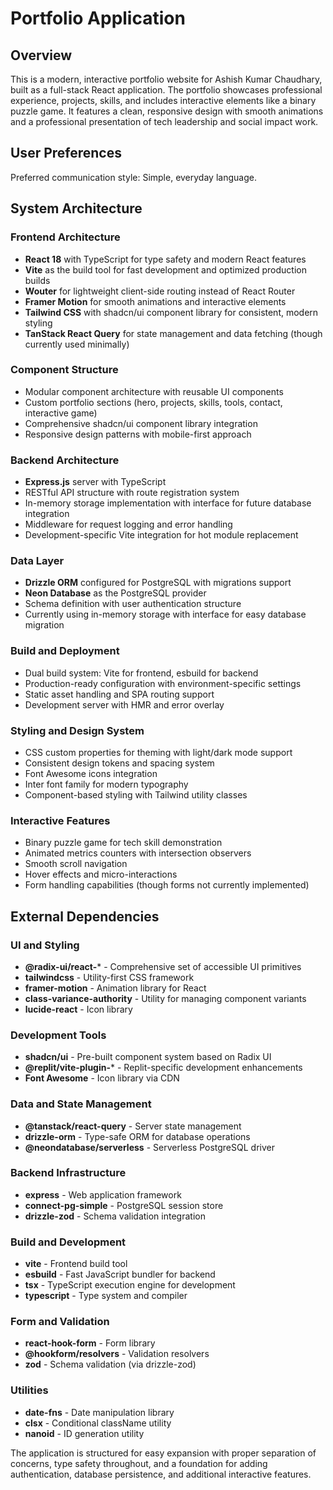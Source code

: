 # Portfolio Application

## Overview

This is a modern, interactive portfolio website for Ashish Kumar Chaudhary, built as a full-stack React application. The portfolio showcases professional experience, projects, skills, and includes interactive elements like a binary puzzle game. It features a clean, responsive design with smooth animations and a professional presentation of tech leadership and social impact work.

## User Preferences

Preferred communication style: Simple, everyday language.

## System Architecture

### Frontend Architecture
- **React 18** with TypeScript for type safety and modern React features
- **Vite** as the build tool for fast development and optimized production builds
- **Wouter** for lightweight client-side routing instead of React Router
- **Framer Motion** for smooth animations and interactive elements
- **Tailwind CSS** with shadcn/ui component library for consistent, modern styling
- **TanStack React Query** for state management and data fetching (though currently used minimally)

### Component Structure
- Modular component architecture with reusable UI components
- Custom portfolio sections (hero, projects, skills, tools, contact, interactive game)
- Comprehensive shadcn/ui component library integration
- Responsive design patterns with mobile-first approach

### Backend Architecture
- **Express.js** server with TypeScript
- RESTful API structure with route registration system
- In-memory storage implementation with interface for future database integration
- Middleware for request logging and error handling
- Development-specific Vite integration for hot module replacement

### Data Layer
- **Drizzle ORM** configured for PostgreSQL with migrations support
- **Neon Database** as the PostgreSQL provider
- Schema definition with user authentication structure
- Currently using in-memory storage with interface for easy database migration

### Build and Deployment
- Dual build system: Vite for frontend, esbuild for backend
- Production-ready configuration with environment-specific settings
- Static asset handling and SPA routing support
- Development server with HMR and error overlay

### Styling and Design System
- CSS custom properties for theming with light/dark mode support
- Consistent design tokens and spacing system
- Font Awesome icons integration
- Inter font family for modern typography
- Component-based styling with Tailwind utility classes

### Interactive Features
- Binary puzzle game for tech skill demonstration
- Animated metrics counters with intersection observers
- Smooth scroll navigation
- Hover effects and micro-interactions
- Form handling capabilities (though forms not currently implemented)

## External Dependencies

### UI and Styling
- **@radix-ui/react-*** - Comprehensive set of accessible UI primitives
- **tailwindcss** - Utility-first CSS framework
- **framer-motion** - Animation library for React
- **class-variance-authority** - Utility for managing component variants
- **lucide-react** - Icon library

### Development Tools
- **shadcn/ui** - Pre-built component system based on Radix UI
- **@replit/vite-plugin-*** - Replit-specific development enhancements
- **Font Awesome** - Icon library via CDN

### Data and State Management
- **@tanstack/react-query** - Server state management
- **drizzle-orm** - Type-safe ORM for database operations
- **@neondatabase/serverless** - Serverless PostgreSQL driver

### Backend Infrastructure
- **express** - Web application framework
- **connect-pg-simple** - PostgreSQL session store
- **drizzle-zod** - Schema validation integration

### Build and Development
- **vite** - Frontend build tool
- **esbuild** - Fast JavaScript bundler for backend
- **tsx** - TypeScript execution engine for development
- **typescript** - Type system and compiler

### Form and Validation
- **react-hook-form** - Form library
- **@hookform/resolvers** - Validation resolvers
- **zod** - Schema validation (via drizzle-zod)

### Utilities
- **date-fns** - Date manipulation library
- **clsx** - Conditional className utility
- **nanoid** - ID generation utility

The application is structured for easy expansion with proper separation of concerns, type safety throughout, and a foundation for adding authentication, database persistence, and additional interactive features.
